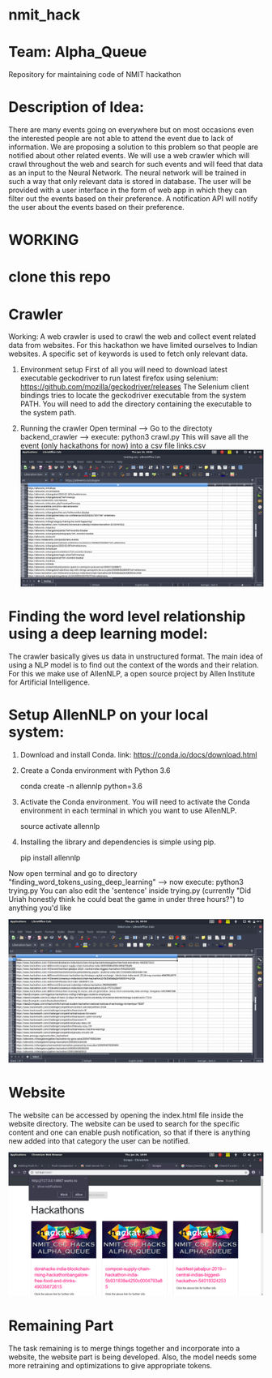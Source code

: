 # nmit_hack
# Team: Alpha_Queue
Repository for maintaining code of NMIT hackathon
# Description of Idea:
There are many events going on everywhere but on most occasions even the interested people are not able to attend
the event due to lack of information. We are proposing a solution to this problem so that people are notified about
other related events.
We will use a web crawler which will crawl throughout the web and search for such events and will feed that data as
an input to the Neural Network. The neural network will be trained in such a way that only relevant data is stored in
database. The user will be provided with a user interface in the form of web app in which they can filter out the
events based on their preference. A notification API will notify the user about the events based on their preference.

# WORKING
# clone this repo

# Crawler
Working:
A web crawler is used to crawl the web and collect event related data from websites. For this hackathon we have limited ourselves to Indian websites. A specific set of keywords is used to fetch only relevant data.

1. Environment setup
First of all you will need to download latest executable geckodriver to run latest firefox using selenium: https://github.com/mozilla/geckodriver/releases
The Selenium client bindings tries to locate the geckodriver executable from the system PATH. You will need to add the directory containing the executable to the system path.

2. Running the crawler
Open terminal --> Go to the directoty backend_crawler --> execute: python3 crawl.py
This will save all the event (only hackathons for now) into a csv file links.csv
![Alt text](/screenshots/total_links.png?raw=true "Crawled Links")

# Finding the word level relationship using a deep learning model:

The crawler basically gives us data in unstructured format. The main idea of using a NLP model is to find out the context of the words and their relation. For this we make use of AllenNLP, a open source project by Allen Institute for Artificial Intelligence.

  # Setup AllenNLP on your local system:

   1. Download and install Conda. link: https://conda.io/docs/download.html

   2. Create a Conda environment with Python 3.6

        conda create -n allennlp python=3.6

   3. Activate the Conda environment. You will need to activate the Conda environment in each terminal in which you want to use AllenNLP.

        source activate allennlp
        
   4. Installing the library and dependencies is simple using pip.

        pip install allennlp
   
 Now open terminal and go to directory "finding_word_tokens_using_deep_learning" --> now execute: python3 trying.py
 You can also edit the 'sentence' inside trying.py (currently "Did Uriah honestly think he could beat the game in under three hours?") to anything you'd like
 
 ![Alt text](/screenshots/filtered_links.png?raw=true "Filtered Links")
 
# Website
The website can be accessed by opening the index.html file inside the website directory. The website can be used to search for the specific content and one can enable push notification, so that if there is anything new added into that category the user can be notified.

![Alt text](/screenshots/push_notification.png?raw=true "Push Notification")

# Remaining Part
The task remaining is to merge things together and incorporate into a website, the website part is being developed.
Also, the model needs some more retraining and optimizations to give appropriate tokens.
